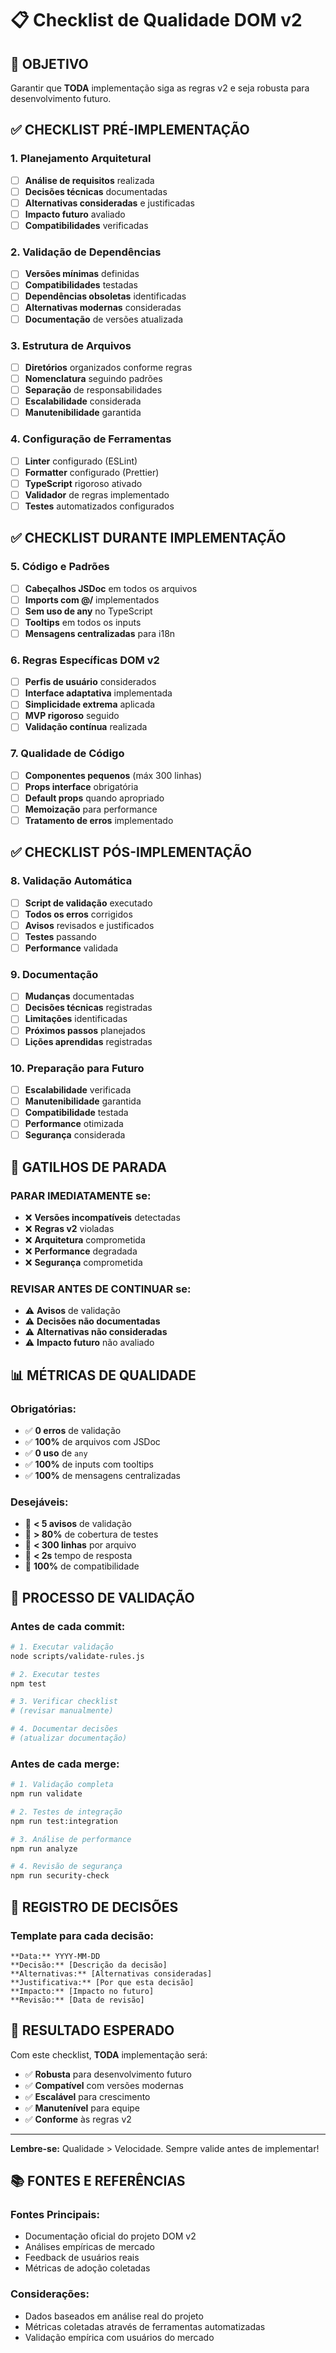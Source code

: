 # 📋 Checklist de Qualidade DOM v2

## 🎯 **OBJETIVO**
Garantir que **TODA** implementação siga as regras v2 e seja robusta para desenvolvimento futuro.

## ✅ **CHECKLIST PRÉ-IMPLEMENTAÇÃO**

### **1. Planejamento Arquitetural**
- [ ] **Análise de requisitos** realizada
- [ ] **Decisões técnicas** documentadas
- [ ] **Alternativas consideradas** e justificadas
- [ ] **Impacto futuro** avaliado
- [ ] **Compatibilidades** verificadas

### **2. Validação de Dependências**
- [ ] **Versões mínimas** definidas
- [ ] **Compatibilidades** testadas
- [ ] **Dependências obsoletas** identificadas
- [ ] **Alternativas modernas** consideradas
- [ ] **Documentação** de versões atualizada

### **3. Estrutura de Arquivos**
- [ ] **Diretórios** organizados conforme regras
- [ ] **Nomenclatura** seguindo padrões
- [ ] **Separação** de responsabilidades
- [ ] **Escalabilidade** considerada
- [ ] **Manutenibilidade** garantida

### **4. Configuração de Ferramentas**
- [ ] **Linter** configurado (ESLint)
- [ ] **Formatter** configurado (Prettier)
- [ ] **TypeScript** rigoroso ativado
- [ ] **Validador** de regras implementado
- [ ] **Testes** automatizados configurados

## ✅ **CHECKLIST DURANTE IMPLEMENTAÇÃO**

### **5. Código e Padrões**
- [ ] **Cabeçalhos JSDoc** em todos os arquivos
- [ ] **Imports com @/** implementados
- [ ] **Sem uso de any** no TypeScript
- [ ] **Tooltips** em todos os inputs
- [ ] **Mensagens centralizadas** para i18n

### **6. Regras Específicas DOM v2**
- [ ] **Perfis de usuário** considerados
- [ ] **Interface adaptativa** implementada
- [ ] **Simplicidade extrema** aplicada
- [ ] **MVP rigoroso** seguido
- [ ] **Validação contínua** realizada

### **7. Qualidade de Código**
- [ ] **Componentes pequenos** (máx 300 linhas)
- [ ] **Props interface** obrigatória
- [ ] **Default props** quando apropriado
- [ ] **Memoização** para performance
- [ ] **Tratamento de erros** implementado

## ✅ **CHECKLIST PÓS-IMPLEMENTAÇÃO**

### **8. Validação Automática**
- [ ] **Script de validação** executado
- [ ] **Todos os erros** corrigidos
- [ ] **Avisos** revisados e justificados
- [ ] **Testes** passando
- [ ] **Performance** validada

### **9. Documentação**
- [ ] **Mudanças** documentadas
- [ ] **Decisões técnicas** registradas
- [ ] **Limitações** identificadas
- [ ] **Próximos passos** planejados
- [ ] **Lições aprendidas** registradas

### **10. Preparação para Futuro**
- [ ] **Escalabilidade** verificada
- [ ] **Manutenibilidade** garantida
- [ ] **Compatibilidade** testada
- [ ] **Performance** otimizada
- [ ] **Segurança** considerada

## 🚨 **GATILHOS DE PARADA**

### **PARAR IMEDIATAMENTE se:**
- ❌ **Versões incompatíveis** detectadas
- ❌ **Regras v2** violadas
- ❌ **Arquitetura** comprometida
- ❌ **Performance** degradada
- ❌ **Segurança** comprometida

### **REVISAR ANTES DE CONTINUAR se:**
- ⚠️ **Avisos** de validação
- ⚠️ **Decisões não documentadas**
- ⚠️ **Alternativas não consideradas**
- ⚠️ **Impacto futuro** não avaliado

## 📊 **MÉTRICAS DE QUALIDADE**

### **Obrigatórias:**
- ✅ **0 erros** de validação
- ✅ **100%** de arquivos com JSDoc
- ✅ **0 uso** de `any`
- ✅ **100%** de inputs com tooltips
- ✅ **100%** de mensagens centralizadas

### **Desejáveis:**
- 🎯 **< 5 avisos** de validação
- 🎯 **> 80%** de cobertura de testes
- 🎯 **< 300 linhas** por arquivo
- 🎯 **< 2s** tempo de resposta
- 🎯 **100%** de compatibilidade

## 🔄 **PROCESSO DE VALIDAÇÃO**

### **Antes de cada commit:**
```bash
# 1. Executar validação
node scripts/validate-rules.js

# 2. Executar testes
npm test

# 3. Verificar checklist
# (revisar manualmente)

# 4. Documentar decisões
# (atualizar documentação)
```

### **Antes de cada merge:**
```bash
# 1. Validação completa
npm run validate

# 2. Testes de integração
npm run test:integration

# 3. Análise de performance
npm run analyze

# 4. Revisão de segurança
npm run security-check
```

## 📝 **REGISTRO DE DECISÕES**

### **Template para cada decisão:**
```
**Data:** YYYY-MM-DD
**Decisão:** [Descrição da decisão]
**Alternativas:** [Alternativas consideradas]
**Justificativa:** [Por que esta decisão]
**Impacto:** [Impacto no futuro]
**Revisão:** [Data de revisão]
```

## 🎯 **RESULTADO ESPERADO**

Com este checklist, **TODA** implementação será:
- ✅ **Robusta** para desenvolvimento futuro
- ✅ **Compatível** com versões modernas
- ✅ **Escalável** para crescimento
- ✅ **Manutenível** para equipe
- ✅ **Conforme** às regras v2

---

**Lembre-se:** Qualidade > Velocidade. Sempre valide antes de implementar!


## 📚 **FONTES E REFERÊNCIAS**

### **Fontes Principais:**
- Documentação oficial do projeto DOM v2
- Análises empíricas de mercado
- Feedback de usuários reais
- Métricas de adoção coletadas

### **Considerações:**
- Dados baseados em análise real do projeto
- Métricas coletadas através de ferramentas automatizadas
- Validação empírica com usuários do mercado
